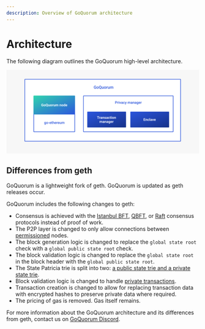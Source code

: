 ```yaml
---
description: Overview of GoQuorum architecture
---
```


# Architecture

The following diagram outlines the GoQuorum high-level architecture.

![GoQuorum Architecture diagram](../images/Quorum%20Design.png)

## Differences from geth

GoQuorum is a lightweight fork of geth.
GoQuorum is updated as geth releases occur.

GoQuorum includes the following changes to geth:

* Consensus is achieved with the [Istanbul BFT](../HowTo/Configure/Consensus-Protocols/IBFT.md),
  [QBFT](../HowTo/Configure/Consensus-Protocols/QBFT.md), or [Raft](../HowTo/Configure/Consensus-Protocols/Raft.md)
  consensus protocols instead of proof of work.
* The P2P layer is changed to only allow connections between [permissioned](PermissionsOverview.md) nodes.
* The block generation logic is changed to replace the `global state root` check with a `global public state root` check.
* The block validation logic is changed to replace the `global state root` in the block header with the `global public state root`.
* The State Patricia trie is split into two: [a public state trie and a private state trie](Privacy/Privacy.md#public-and-private-state).
* Block validation logic is changed to handle [private transactions](Privacy/PrivateAndPublic.md#private-transactions).
* Transaction creation is changed to allow for replacing transaction data with encrypted hashes to preserve private data
  where required.
* The pricing of gas is removed. Gas itself remains.

For more information about the GoQuorum architecture and its differences from geth, contact us on [GoQuorum Discord](https://discord.gg/5U9Jwp7).

